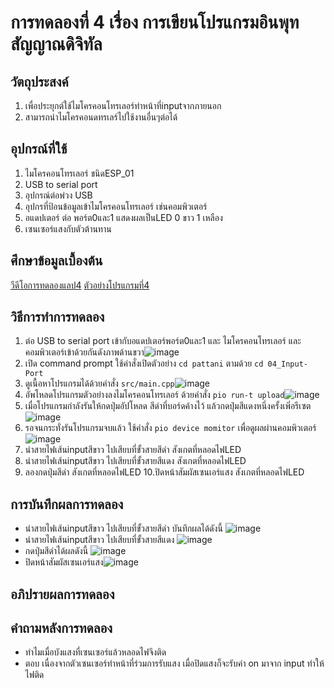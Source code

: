 # การทดลองที่ 4 เรื่อง การเขียนโปรแกรมอินพุทสัญญาณดิจิทัล
## วัตถุประสงค์ 
1. เพื่อประยุกต์ใช้ไมโครคอนโทรเลอร์ทำหน้าที่inputจากภายนอก
2. สามารถนำไมโครคอนดทรเลร์ไปใช้งานอื่นๆต่อได้
## อุปกรณ์ที่ใช้ 
1. ไมโครคอนโทรเลอร์ ชนิดESP_01
2. USB to serial port
3. อุปกรณ์ต่อพ่วง USB
4. อุปกรที่ป้อนข้อมูลเข้าไมโครคอนโทรเลอร์ เช่นคอมพิวเตอร์
5. อแดปเตอร์ ต่อ พอร์ต0และ1 แสดงผลเป็นLED 0 ขาว 1 เหลือง
6. เซนเซอร์แสงกับตัวต้านทาน
## ศึกษาข้อมูลเบื้องต้น 
[วีดีโอการทดลองแลป4](https://www.youtube.com/watch?v=nFqoZT26U5k)
[ตัวอย่างโปรแกรมที่4](https://github.com/choompol-boonmee/lab63b/tree/master/examples/04_Input-Port)
## วิธีการทำการทดลอง
1. ต่อ USB to serial port เข้ากับอแดปเตอร์พอร์ต0และ1 และ ไมโครคอนโทรเลอร์ และคอมพิวเตอร์เข้าด้วยกันดังภาพด้านขวา![image](https://user-images.githubusercontent.com/80879365/112296432-7d176d80-8cc7-11eb-8ec1-c189472eef10.png)
2. เปิด command prompt ใช้คำสั่งเปิดตัวอย่าง `cd pattani` ตามด้วย `cd 04_Input-Port`
3. ดูเนื้อหาโปรแกรมได้ด้วยคำสั่ง `src/main.cpp`![image](https://user-images.githubusercontent.com/80879365/112296920-daabba00-8cc7-11eb-91d9-6fd8ab662ea5.png)
4. อัพโหลดโปรแกรมตัวอย่างลงไมโครคอนโทรเลอร์ ด้วยคำสั่ง `pio run-t upload`![image](https://user-images.githubusercontent.com/80879365/112297051-ffa02d00-8cc7-11eb-8c9e-d8db657e31eb.png)
5. เมื่อโปรแกรมกำลังรันให้กดปุ่มอัปโหลด สีดำที่บอร์ดค้างไว้ แล้วกดปุ่มสีแดงหนึ่งครั้งเพิ่อรีเซต![image](https://user-images.githubusercontent.com/80879365/112297180-25c5cd00-8cc8-11eb-9424-19df25f9c8d2.png)
6. รอจนกระทั่งรันโปรแกรมจบแล้ว ใช้คำสั่ง `pio device momitor` เพื่อดูผลผ่านคอมพิวเตอร์![image](https://user-images.githubusercontent.com/80879365/112297299-4c840380-8cc8-11eb-9c0d-9af4e28864e3.png)
7. นำสายไฟเส้นinputสีขาว ไปเสียบที่ขั้วสายสีดำ สังเกตที่หลอดไฟLED
8. นำสายไฟเส้นinputสีขาว ไปเสียบที่ขั้วสายสีแดง สังเกตที่หลอดไฟLED
9. ลองกดปุ่มสีดำ สังเกตที่หลอดไฟLED
10.ปิดหน้าสัมผัสเซนเอร์แสง สังเกตที่หลอดไฟLED
## การบันทึกผลการทดลอง
* นำสายไฟเส้นinputสีขาว ไปเสียบที่ขั้วสายสีดำ บันทึกผลได้ดังนี้ ![image](https://user-images.githubusercontent.com/80879365/112297709-ccaa6900-8cc8-11eb-9818-f4339d59ae6d.png)
* นำสายไฟเส้นinputสีขาว ไปเสียบที่ขั้วสายสีแดง ![image](https://user-images.githubusercontent.com/80879365/112298069-30349680-8cc9-11eb-9378-a336f8cdc263.png)
* กดปุ่มสีดำได้ผลดังนี้ ![image](https://user-images.githubusercontent.com/80879365/112297970-15622200-8cc9-11eb-95f1-c52f483d063a.png)
* ปิดหน้าสัมผัสเซนเอร์แสง![image](https://user-images.githubusercontent.com/80879365/112298376-87d30200-8cc9-11eb-99ed-0413c1113677.png)
## อภิปรายผลการทดลอง
## คำถามหลังการทดลอง
* ทำไมเมื่อบังแสงที่เซนเซอร์แล้วหลอดไฟจึงติด
* ตอบ เนื่องจากตัวเซนเซอร์ทำหน้าที่ร่วมการรับแสง เมื่อปิดแสงก็จะรับค่า on มาจาก input ทำให้ไฟติด
